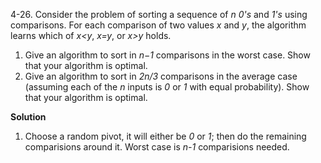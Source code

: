 4-26. Consider the problem of sorting a sequence of *n* *0's* and *1's* using comparisons. For each comparison of two values *x* and *y*, the algorithm learns which of *x<y*, *x=y*, or *x>y* holds.

1. Give an algorithm to sort in *n−1* comparisons in the worst case. Show that your algorithm is optimal.
2. Give an algorithm to sort in *2n/3* comparisons in the average case (assuming each of the *n* inputs is *0* or *1* with equal probability). Show that your algorithm is optimal.

**Solution**

1. Choose a random pivot, it will either be *0* or *1*; then do the remaining comparisions around it. Worst case is *n-1* comparisions needed.